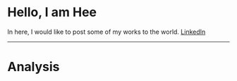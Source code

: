 # Hello, I am Hee
In here, I would like to post some of my works to the world.
[LinkedIn](https://www.linkedin.com/in/heesics/)

***

# Analysis
